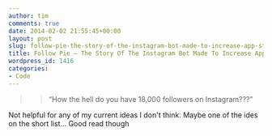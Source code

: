 ```yaml
---
author: tim
comments: true
date: 2014-02-02 21:55:45+00:00
layout: post
slug: follow-pie-the-story-of-the-instagram-bot-made-to-increase-app-store-downloads
title: Follow Pie – The Story Of The Instagram Bot Made To Increase App Store Downloads
wordpress_id: 1416
categories:
- Code
---
```


<blockquote>

> 
> “How the hell do you have 18,000 followers on Instagram???”
> 
> 
</blockquote>





Not helpful for any of my current ideas I don't think. Maybe one of the ides on the short list... Good read though
